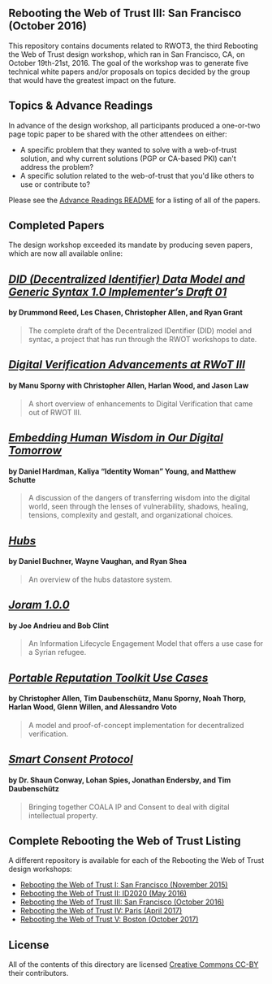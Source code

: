 ## Rebooting the Web of Trust III: San Francisco (October 2016)

This repository contains documents related to RWOT3, the third Rebooting the Web of Trust design workshop, which ran in San Francisco, CA, on October 19th-21st, 2016. The goal of the workshop was to generate five technical white papers and/or proposals on topics decided by the group that would have the greatest impact on the future.

## Topics & Advance Readings

In advance of the design workshop, all participants produced a one-or-two page topic paper to be shared with the other attendees on either:

* A specific problem that they wanted to solve with a web-of-trust solution, and why current solutions (PGP or CA-based PKI) can't address the problem?
*  A specific solution related to the web-of-trust that you'd like others to use or contribute to?

Please see the [Advance Readings README](topics-and-advance-readings/README.md) for a listing of all of the papers.

## Completed Papers

The design workshop exceeded its mandate by producing seven papers, which are now all available online:

## [*DID (Decentralized Identifier) Data Model and Generic Syntax 1.0 Implementer’s Draft 01*](did-implementer-draft-10.pdf)
#### by Drummond Reed, Les Chasen, Christopher Allen, and Ryan Grant

> The complete draft of the Decentralized IDentifier (DID) model and syntac, a project that has run through the RWOT workshops to date.

## [*Digital Verification Advancements at RWoT III*](digital-verification-advancements.pdf)
#### by Manu Sporny with Christopher Allen, Harlan Wood, and Jason Law

> A short overview of enhancements to Digital Verification that came out of RWOT III.

## [*Embedding Human Wisdom in Our Digital Tomorrow*](WisdomEmbedding-Human-Wisdom-in-Our-Digital-Tomorrow.pdf)
#### by Daniel Hardman, Kaliya “Identity Woman” Young, and Matthew Schutte

> A discussion of the dangers of transferring wisdom into the digital world, seen through the lenses of vulnerability, shadows, healing, tensions, complexity and gestalt, and organizational choices.

## [*Hubs*](hubs.pdf)
#### by Daniel Buchner, Wayne Vaughan, and Ryan Shea

> An overview of the hubs datastore system.

## [*Joram 1.0.0*](joram-engagement-model.pdf)
#### by Joe Andrieu and Bob Clint

> An Information Lifecycle Engagement Model that offers a use case for a Syrian refugee.

## [*Portable Reputation Toolkit Use Cases*](reputation-toolkit.pdf)
#### by Christopher Allen, Tim Daubenschütz, Manu Sporny, Noah Thorp, Harlan Wood, Glenn Willen, and Alessandro Voto

> A model and proof-of-concept implementation for decentralized verification.

## [*Smart Consent Protocol*](smart-consent-protocol.pdf)
#### by Dr. Shaun Conway, Lohan Spies, Jonathan Endersby, and Tim Daubenschütz

> Bringing together COALA IP and Consent to deal with digital intellectual property.

## Complete Rebooting the Web of Trust Listing

A different repository is available for each of the Rebooting the Web of Trust design workshops:

* [Rebooting the Web of Trust I: San Francisco (November 2015)](https://github.com/WebOfTrustInfo/rebooting-the-web-of-trust)
* [Rebooting the Web of Trust II: ID2020 (May 2016)](https://github.com/WebOfTrustInfo/ID2020DesignWorkshop)
* [Rebooting the Web of Trust III: San Francisco (October 2016)](https://github.com/WebOfTrustInfo/rebooting-the-web-of-trust-fall2016)
* [Rebooting the Web of Trust IV: Paris (April 2017)](https://github.com/WebOfTrustInfo/rebooting-the-web-of-trust-spring2017)
* [Rebooting the Web of Trust V: Boston (October 2017)](https://github.com/WebOfTrustInfo/rebooting-the-web-of-trust-spring2017)

## License

All of the contents of this directory are licensed [Creative Commons CC-BY](https://github.com/WebOfTrustInfo/rebooting-the-web-of-trust/blob/master/final-documents/LICENSE-CC-BY-4.0.md) their contributors.
